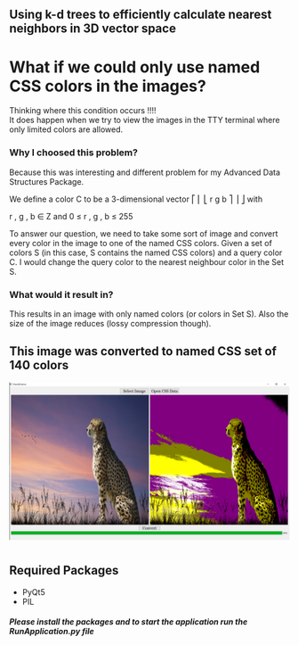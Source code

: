 <h2>Using k-d trees to efficiently calculate nearest neighbors in 3D vector space</h2>

<h1>What if we could only use named CSS colors in the images?</h1>

<p>Thinking where this condition occurs !!!! <br> It does happen when we try to view the images in the TTY terminal where only limited colors are allowed.

<h3>Why I choosed this problem?</h3>

Because this was interesting and different problem for my Advanced Data Structures Package.

We define a color 
C
 to be a 3-dimensional vector 
⎡
⎢
⎣
r
g
b
⎤
⎥
⎦
 with

r
,
g
,
b
∈
Z
 and 
0
≤
r
,
g
,
b
≤
255

To answer our question, we need to take some sort of image and convert every color in the image to one of the named CSS colors. Given a set of colors 
S
 (in this case, 
S
 contains the named CSS colors) and a query color 
C. I would change the query color to the nearest neighbour color in the Set S.

<h3>What would it result in?</h3>
This results in an image with only named colors (or colors in Set S).
Also the size of the image reduces (lossy compression though).

<h2>This image was converted to named CSS set of 140 colors</h2>
<img src="Output.png">

# <h2>Required Packages

* PyQt5
* PIL

<h5>Please install the packages and to start the application run the RunApplication.py file </h5> 
